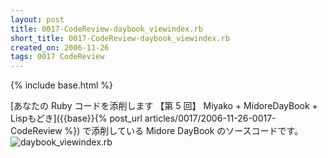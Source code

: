 ```yaml
---
layout: post
title: 0017-CodeReview-daybook_viewindex.rb
short_title: 0017-CodeReview-daybook_viewindex.rb
created_on: 2006-11-26
tags: 0017 CodeReview
---
```

{% include base.html %}


[あなたの Ruby コードを添削します 【第 5 回】 Miyako + MidoreDayBook + Lispもどき]({{base}}{% post_url articles/0017/2006-11-26-0017-CodeReview %}) で添削している Midore DayBook のソースコードです。
![daybook_viewindex.rb]({{base}}{{site.baseurl}}/images/0017-CodeReview-daybook_viewindex.rb/daybook_viewindex.rb)



